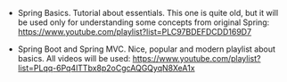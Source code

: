 - Spring Basics. Tutorial about essentials. This one is quite old, but it will be used only for understanding some concepts from original Spring: https://www.youtube.com/playlist?list=PLC97BDEFDCDD169D7

- Spring Boot and Spring MVC. Nice, popular and modern playlist about basics. All videos will be used: https://www.youtube.com/playlist?list=PLqq-6Pq4lTTbx8p2oCgcAQGQyqN8XeA1x
